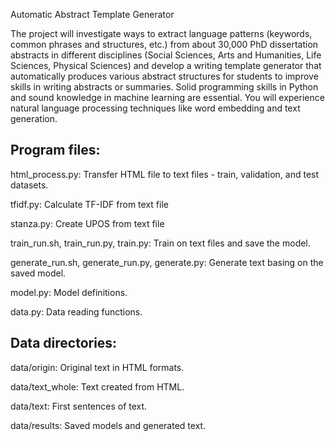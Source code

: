 Automatic Abstract Template Generator

The project will investigate ways to extract language patterns (keywords, common phrases and structures, etc.) from about 30,000 PhD dissertation abstracts in different disciplines (Social Sciences, Arts and Humanities, Life Sciences, Physical Sciences) and develop a writing template generator that automatically produces various abstract structures for students to improve skills in writing abstracts or summaries. Solid programming skills in Python and sound knowledge in machine learning are essential. You will experience natural language processing techniques like word embedding and text generation.

Program files:
-------------------

html_process.py: Transfer HTML file to text files - train, validation, and test datasets.

tfidf.py: Calculate TF-IDF from text file

stanza.py: Create UPOS from text file  

train_run.sh, train_run.py, train.py: Train on text files and save the model.

generate_run.sh, generate_run.py, generate.py: Generate text basing on the saved model.

model.py: Model definitions.

data.py: Data reading functions.

Data directories:
-----------------

data/origin: Original text in HTML formats.

data/text_whole: Text created from HTML.

data/text: First sentences of text.

data/results: Saved models and generated text.

